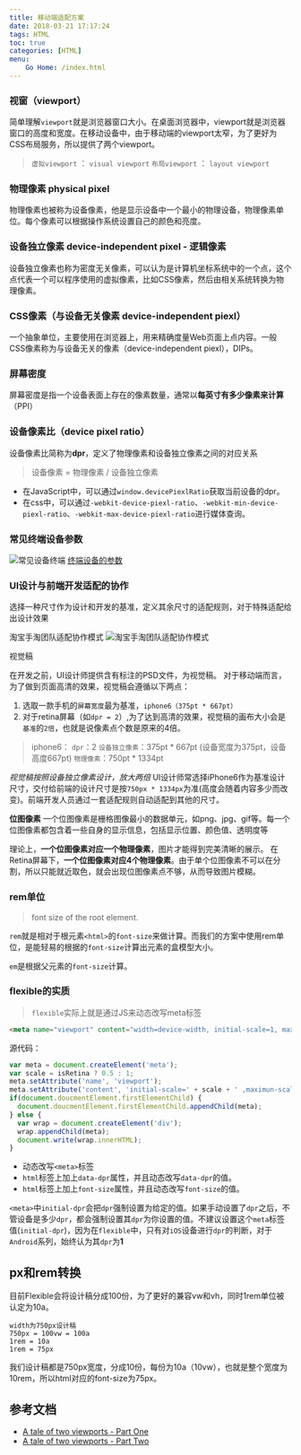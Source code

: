 ```yaml
---
title: 移动端适配方案
date: 2018-03-21 17:17:24
tags: HTML
toc: true
categories: [HTML]
menu:
    Go Home: /index.html
---
```


### 视窗（viewport）

简单理解`viewport`就是浏览器窗口大小。在桌面浏览器中，viewport就是浏览器窗口的高度和宽度。在移动设备中，由于移动端的viewport太窄，为了更好为CSS布局服务，所以提供了两个viewport。

> `虚拟viewport` ： `visual viewport`
> `布局viewport` ： `layout viewport`

### 物理像素 physical pixel
物理像素也被称为设备像素，他是显示设备中一个最小的物理设备，物理像素单位。每个像素可以根据操作系统设置自己的颜色和亮度。

 <!-- more -->

### 设备独立像素 device-independent pixel - 逻辑像素
设备独立像素也称为密度无关像素，可以认为是计算机坐标系统中的一个点，这个点代表一个可以程序使用的虚拟像素，比如CSS像素，然后由相关系统转换为物理像素。

### CSS像素（与设备无关像素 device-independent piexl）
一个抽象单位，主要使用在浏览器上，用来精确度量Web页面上点内容。一般CSS像素称为与设备无关的像素（device-independent piexl），DIPs。

### 屏幕密度 
屏幕密度是指一个设备表面上存在的像素数量，通常以**每英寸有多少像素来计算**（PPI）

### 设备像素比（device pixel ratio）
设备像素比简称为**dpr**，定义了物理像素和设备独立像素之间的对应关系
> 设备像素 = 物理像素 / 设备独立像素

* 在JavaScript中，可以通过`window.devicePiexlRatio`获取当前设备的dpr。
* 在css中，可以通过`-webkit-device-piexl-ratio`、`-webkit-min-device-piexl-ratio`、`-webkit-max-device-piexl-ratio`进行媒体查询。

### 常见终端设备参数

![常见设备终端](https://hexo-blog-1256208212.cos.ap-beijing.myqcloud.com/1521689499823.jpg)
[终端设备的参数](https://design.google.com/devices/)

### UI设计与前端开发适配的协作

选择一种尺寸作为设计和开发的基准，定义其余尺寸的适配规则，对于特殊适配给出设计效果

淘宝手淘团队适配协作模式
![淘宝手淘团队适配协作模式](https://hexo-blog-1256208212.cos.ap-beijing.myqcloud.com/taobaotuanduishipei.jpeg)


视觉稿

在开发之前，UI设计师提供含有标注的PSD文件，为视觉稿。
对于移动端而言，为了做到页面高清的效果，视觉稿会遵循以下两点：
1. 选取一款手机的`屏幕宽度`最为基准，`iphone6（375pt * 667pt）`
2. 对于retina屏幕（如`dpr = 2`）,为了达到高清的效果，视觉稿的画布大小会是`基准`的`2倍`，也就是说像素点个数是原来的4倍。

> iphone6： 
`dpr`：2
`设备独立像素`：375pt \* 667pt (设备宽度为375pt，设备高度667pt)
`物理像素`：750pt \* 1334pt

*视觉稿按照设备独立像素设计，放大两倍*
UI设计师常选择iPhone6作为基准设计尺寸，交付给前端的设计尺寸是按`750px * 1334px`为准(高度会随着内容多少而改变)。前端开发人员通过一套适配规则自动适配到其他的尺寸。

**位图像素**
一个位图像素是栅格图像最小的数据单元，如png、jpg、gif等。每一个位图像素都包含着一些自身的显示信息，包括显示位置、颜色值、透明度等

理论上，**一个位图像素对应一个物理像素**，图片才能得到完美清晰的展示。
在Retina屏幕下，**一个位图像素对应4个物理像素**。由于单个位图像素不可以在分割，所以只能就近取色，就会出现位图像素点不够，从而导致图片模糊。

### rem单位

> font size of the root element.

`rem`就是相对于根元素`<html>`的`font-size`来做计算。而我们的方案中使用rem单位，是能轻易的根据<html>的`font-size`计算出元素的盒模型大小。

`em`是根据父元素的`font-size`计算。

### flexible的实质

> `flexible`实际上就是通过JS来动态改写meta标签

```HTML
<meta name="viewport" content="width=device-width, initial-scale=1, maximum-scale=1">
```

源代码：
```js
var meta = document.createElement('meta');
var scale = isRetina ? 0.5 : 1;
meta.setAttribute('name', 'viewport');
meta.setAttribute('content', 'initial-scale=' + scale + ' ,maximun-scale=' + scale + ' ,minimum-scale=' + scale + ' ,user-scalable=no, width=device-width');
if(document.doucmentElement.firstElementChild) {
  document.doucmentElement.firstElementChild.appendChild(meta);
} else {
  var wrap = document.createElement('div');
  wrap.appendChild(meta);
  document.write(wrap.innerHTML);
}
```

* 动态改写`<meta>`标签
* `html`标签上加上`data-dpr`属性，并且动态改写`data-dpr`的值。
* `html`标签上加上`font-size`属性，并且动态改写`font-size`的值。

`<meta>`中`initial-dpr`会把`dpr`强制设置为给定的值。如果手动设置了`dpr`之后，不管设备是多少`dpr`，都会强制设置其`dpr`为你设置的值。不建议设置这个`meta`标签值(`initial-dpr`)，因为在`flexible`中，只有对`iOS`设备进行`dpr`的判断，对于`Android`系列，始终认为其`dpr`为**1**

## px和rem转换
目前Flexible会将设计稿分成100份，为了更好的兼容vw和vh，同时1rem单位被认定为10a。
```
width为750px设计稿
750px = 100vw = 100a
1rem = 10a
1rem = 75px
```

我们设计稿都是750px宽度，分成10份，每份为10a（10vw），也就是整个宽度为10rem，所以html对应的font-size为75px。



## 参考文档 
* [A tale of two viewports - Part One](https://www.quirksmode.org/mobile/viewports.html)
* [A tale of two viewports - Part Two](https://www.quirksmode.org/mobile/viewports2.html)